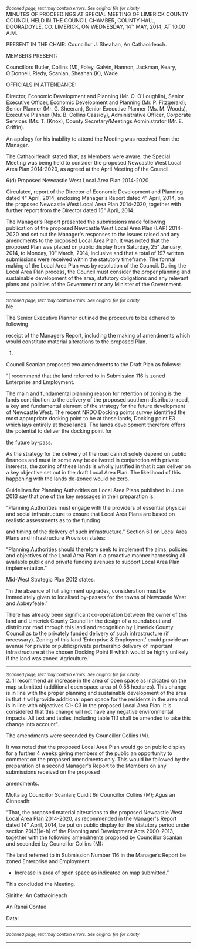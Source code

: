 *<small>Scanned page, text may contain errors. See original file for clarity</small>*  
MINUTES OF PROCEEDINGS AT SPECIAL MEETING OF
LIMERICK COUNTY COUNCIL HELD IN THE COUNCIL
CHAMBER, COUNTY HALL, DOORADOYLE, CO. LIMERICK, ON
WEDNESDAY, 14™ MAY, 2014, AT 10.00 A.M.

PRESENT IN THE CHAIR: Councillor J. Sheahan, An Cathaoirleach.

MEMBERS PRESENT:

Councillors Butler, Collins (M), Foley, Galvin, Hannon, Jackman, Keary, O’Donnell, Riedy,
Scanlan, Sheahan (K), Wade.

OFFICIALS IN ATTENDANCE:

Director, Economic Development and Planning (Mr. O. O'Loughlin), Senior Executive
Officer, Economic Development and Planning (Mr. P. Fitzgerald), Senior Planner (Mr. G.
Sheeran), Senior Executive Planner (Ms. M. Woods), Executive Planner (Ms. B. Collins
Cassidy), Administrative Officer, Corporate Services (Ms. T. (Knox), County
Secretary/Meetings Administrator (Mr. E. Griffin).

An apology for his inability to attend the Meeting was received from the Manager.

The Cathaoirleach stated that, as Members were aware, the Special Meeting was
being held to consider the proposed Newcastle West Local Area Plan 2014-2020, as
agreed at the April Meeting of the Council.

6(d) Proposed Newcastle West Local Area Plan 2014-2020

Circulated, report of the Director of Economic Development and Planning dated 4”
April, 2014, enclosing Manager's Report dated 4” April, 2014, on the proposed Newcastle
West Local Area Plan 2014-2020, together with further report from the Director dated 15"
April, 2014.

The Manager's Report presented the submissions made following publication of the
proposed Newcastle West Local Area Plan (LAP) 2014-2020 and set out the Manager's
responses to the issues raised and any amendments to the proposed Local Area Plan. It
was noted that the proposed Plan was placed on public display from Saturday, 25"
January, 2014, to Monday, 10” March, 2014, inclusive and that a total of 197 written
submissions were received within the statutory timeframe. The formal making of the Local
Area Plan was by resolution of the Council. During the Local Area Plan process, the
Council must consider the proper planning and sustainable development of the area,
statutory obligations and any relevant plans and policies of the Government or any Minister
of the Government.

---
*<small>Scanned page, text may contain errors. See original file for clarity</small>*  
Ne

The Senior Executive Planner outlined the procedure to be adhered to following

receipt of the Managers Report, including the making of amendments which would
constitute material alterations to the proposed Plan.

1.

Council Scanlan proposed two amendments to the Draft Plan as follows:

“| recommend that the land referred to in Submission 116 is zoned Enterprise and Employment.

The main and fundamental planning reason for retention of zoning is the lands contribution to the
delivery of the proposed southern distributor road, a key and fundamental element of the strategy
for the future development of Newcastle West. The recent NRDO Docking points survey identified
the most appropriate docking point to be at these lands, Docking point E3 which lays entirely at
these lands. The lands development therefore offers the potential to deliver the docking point for

the future by-pass.

As the strategy for the delivery of the road cannot solely depend on public finances and must in
some way be delivered in conjunction with private interests, the zoning of these lands is wholly
justified in that it can deliver on a key objective set out in the draft Local Area Plan. The likelihood
of this happening with the lands de-zoned would be zero.

Guidelines for Planning Authorities on Local Area Plans published in June 2013 say that one of the
key messages in their preparation is:

“Planning Authorities must engage with the providers of essential physical and social
infrastructure to ensure that Local Area Plans are based on realistic assessments as to the funding

and timing of the delivery of such infrastructure.”
Section 6.1 on Local Area Plans and Infrastructure Provision states:

“Planning Authorities should therefore seek to implement the aims, policies and objectives of the
Local Area Plan in a proactive manner harnessing all available public and private funding avenues
to support Local Area Plan implementation.”

Mid-West Strategic Plan 2012 states:

“In the absence of full alignment upgrades, consideration must be immediately given to localised
by-passes for the towns of Newcastle West and Abbeyfeale.”

There has already been significant co-operation between the owner of this land and Limerick
County Council in the design of a roundabout and distributor road through this land and
recognition by Limerick County Council as to the privately funded delivery of such infrastructure (if
necessary). Zoning of this land ‘Enterprise & Employment’ could provide an avenue for private or
public/private partnership delivery of important infrastructure at the chosen Docking Point E
which would be highly unlikely if the land was zoned ‘Agriculture.’

---
*<small>Scanned page, text may contain errors. See original file for clarity</small>*  
2. 1! recommend an increase in the area of open space as indicated on the map submitted (additional
open space area of 0.58 hectares). This change is in line with the proper planning and sustainable
development of the area in that it will provide additional open space for the residents in the area
and is in line with objectives C1- C3 in the proposed Local Area Plan. it is considered that this
change will not have any negative environmental impacts. All text and tables, including table 11.1
shall be amended to take this change into account".

The amendments were seconded by Councillor Collins (M).

It was noted that the proposed Local Area Plan would go on public display for a
further 4 weeks giving members of the public an opportunity to comment on the
proposed amendments only. This would be followed by the preparation of a second
Manager's Report to the Members on any submissions received on the proposed

amendments.

Molta ag Councillor Scanlan;
Cuidit 6n Councillor Collins (M);
Agus an Cinneadh:

“That, the proposed material alterations to the proposed Newcastle West
Local Area Plan 2014-2020, as recommended in the Manager's Report dated 14" April,
2014, be put on public display for the statutory period under section 20(3)(e-h) of the
Planning and Development Acts 2000-2013, together with the following amendments
proposed by Councillor Scanlan and seconded by Councillor Collins (M):

The land referred to in Submission Number 116 in the Manager’s Report be zoned
Enterprise and Employment.

- Increase in area of open space as indicated on map submitted.”

This concluded the Meeting.

Sinithe:
An Cathaoirleach

An Ranai Contae

Data:

---
*<small>Scanned page, text may contain errors. See original file for clarity</small>*  

---
